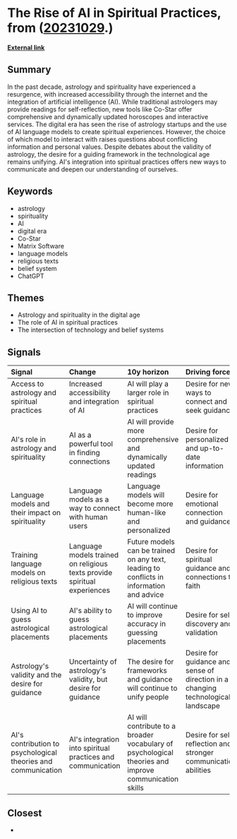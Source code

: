 # __The Rise of AI in Spiritual Practices__, from ([20231029](https://kghosh.substack.com/p/20231029).)

__[External link](https://www.wired.com/story/artificial-intelligence-spirituality-tarot/?utm_source=substack&utm_medium=email)__



## Summary

In the past decade, astrology and spirituality have experienced a resurgence, with increased accessibility through the internet and the integration of artificial intelligence (AI). While traditional astrologers may provide readings for self-reflection, new tools like Co-Star offer comprehensive and dynamically updated horoscopes and interactive services. The digital era has seen the rise of astrology startups and the use of AI language models to create spiritual experiences. However, the choice of which model to interact with raises questions about conflicting information and personal values. Despite debates about the validity of astrology, the desire for a guiding framework in the technological age remains unifying. AI's integration into spiritual practices offers new ways to communicate and deepen our understanding of ourselves.

## Keywords

* astrology
* spirituality
* AI
* digital era
* Co-Star
* Matrix Software
* language models
* religious texts
* belief system
* ChatGPT

## Themes

* Astrology and spirituality in the digital age
* The role of AI in spiritual practices
* The intersection of technology and belief systems

## Signals

| Signal                                                        | Change                                                                   | 10y horizon                                                                                           | Driving force                                                                    |
|:--------------------------------------------------------------|:-------------------------------------------------------------------------|:------------------------------------------------------------------------------------------------------|:---------------------------------------------------------------------------------|
| Access to astrology and spiritual practices                   | Increased accessibility and integration of AI                            | AI will play a larger role in spiritual practices                                                     | Desire for new ways to connect and seek guidance                                 |
| AI's role in astrology and spirituality                       | AI as a powerful tool in finding connections                             | AI will provide more comprehensive and dynamically updated readings                                   | Desire for personalized and up-to-date information                               |
| Language models and their impact on spirituality              | Language models as a way to connect with human users                     | Language models will become more human-like and personalized                                          | Desire for emotional connection and guidance                                     |
| Training language models on religious texts                   | Language models trained on religious texts provide spiritual experiences | Future models can be trained on any text, leading to conflicts in information and advice              | Desire for spiritual guidance and connections to faith                           |
| Using AI to guess astrological placements                     | AI's ability to guess astrological placements                            | AI will continue to improve accuracy in guessing placements                                           | Desire for self-discovery and validation                                         |
| Astrology's validity and the desire for guidance              | Uncertainty of astrology's validity, but desire for guidance             | The desire for frameworks and guidance will continue to unify people                                  | Desire for guidance and sense of direction in a changing technological landscape |
| AI's contribution to psychological theories and communication | AI's integration into spiritual practices and communication              | AI will contribute to a broader vocabulary of psychological theories and improve communication skills | Desire for self-reflection and stronger communication abilities                  |

## Closest

* 